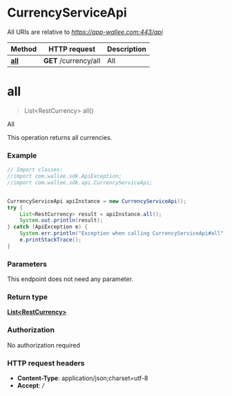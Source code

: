 # CurrencyServiceApi

All URIs are relative to *https://app-wallee.com:443/api*

Method | HTTP request | Description
------------- | ------------- | -------------
[**all**](CurrencyServiceApi.md#all) | **GET** /currency/all | All


<a name="all"></a>
# **all**
> List&lt;RestCurrency&gt; all()

All

This operation returns all currencies.

### Example
```java
// Import classes:
//import com.wallee.sdk.ApiException;
//import com.wallee.sdk.api.CurrencyServiceApi;


CurrencyServiceApi apiInstance = new CurrencyServiceApi();
try {
    List<RestCurrency> result = apiInstance.all();
    System.out.println(result);
} catch (ApiException e) {
    System.err.println("Exception when calling CurrencyServiceApi#all");
    e.printStackTrace();
}
```

### Parameters
This endpoint does not need any parameter.

### Return type

[**List&lt;RestCurrency&gt;**](RestCurrency.md)

### Authorization

No authorization required

### HTTP request headers

 - **Content-Type**: application/json;charset=utf-8
 - **Accept**: *_/_*

